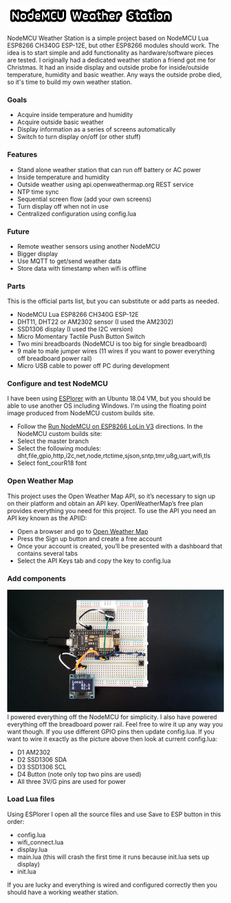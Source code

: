 ![Title](images/title.png)

NodeMCU Weather Station is a simple project based on NodeMCU Lua ESP8266 CH340G
ESP-12E, but other ESP8266 modules should work. The idea is to start simple and add
functionality as hardware/software pieces are tested. I originally had a dedicated
weather station a friend got me for Christmas. It had an inside display and outside
probe for inside/outside temperature, humidity and basic weather. Any ways the outside
probe died, so it's time to build my own weather station.

### Goals
* Acquire inside temperature and humidity
* Acquire outside basic weather
* Display information as a series of screens automatically
* Switch to turn display on/off (or other stuff)

### Features
* Stand alone weather station that can run off battery or AC power
* Inside temperature and humidity
* Outside weather using api.openweathermap.org REST service
* NTP time sync
* Sequential screen flow (add your own screens)
* Turn display off when not in use
* Centralized configuration using config.lua

### Future
* Remote weather sensors using another NodeMCU
* Bigger display
* Use MQTT to get/send weather data
* Store data with timestamp when wifi is offline

### Parts
This is the official parts list, but you can substitute or add parts as needed.
* NodeMCU Lua ESP8266 CH340G ESP-12E
* DHT11, DHT22 or AM2302 sensor (I used the AM2302)
* SSD1306 display (I used the I2C version)
* Micro Momentary Tactile Push Button Switch
* Two mini breadboards (NodeMCU is too big for single breadboard)
* 9 male to male jumper wires (11 wires if you want to power everything off breadboard power rail) 
* Micro USB cable to power off PC during development

### Configure and test NodeMCU
I have been using [ESPlorer](https://esp8266.ru/esplorer) with an Ubuntu 18.04 VM,
but you should be able to use another OS including Windows. I'm using the floating
point image produced from NodeMCU custom builds site.
* Follow the [Run NodeMCU on ESP8266 LoLin V3](https://github.com/sgjava/nodemcu-lolin)
directions. In the NodeMCU custom builds site:
* Select the master branch
* Select the following modules: dht,file,gpio,http,i2c,net,node,rtctime,sjson,sntp,tmr,u8g,uart,wifi,tls
* Select font_courR18 font

### Open Weather Map
This project uses the Open Weather Map API, so it’s necessary to sign up on
their platform and obtain an API key. OpenWeatherMap’s free plan provides
everything you need for this project. To use the API you need an API key
known as the APIID:
* Open a browser and go to [Open Weather Map](https://openweathermap.org)
* Press the Sign up button and create a free account
* Once your account is created, you’ll be presented with a dashboard that contains several tabs
* Select the API Keys tab and copy the key to config.lua

### Add components
[![Wired](images/wired.png)](https://youtu.be/fkJwU8Bs6V0)
I powered everything off the NodeMCU for simplicity. I also have powered
everything off the breadboard power rail. Feel free to wire it up any way
you want though. If you use different GPIO pins then update config.lua. If
you want to wire it exactly as the picture above then look at current
config.lua:
* D1 AM2302
* D2 SSD1306 SDA
* D3 SSD1306 SCL
* D4 Button (note only top two pins are used)
* All three 3V/G pins are used for power

### Load Lua files
Using ESPlorer I open all the source files and use Save to ESP button in this order:

* config.lua
* wifi_connect.lua
* display.lua
* main.lua (this will crash the first time it runs because init.lua sets up display)
* init.lua

If you are lucky and everything is wired and configured correctly then you should
have a working weather station. 